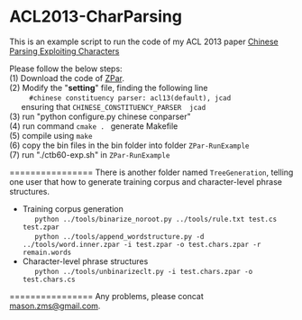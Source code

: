 ACL2013-CharParsing
================
This is an example script to run the code of my ACL 2013 paper [Chinese Parsing Exploiting Characters](http://www.aclweb.org/anthology/P/P13/P13-1013.pdf)  


Please follow the below steps:  
(1) Download the code of [ZPar](https://github.com/zhangmeishan/ZPar).  
(2) Modify the "**setting**" file, finding the following line  
&ensp;&ensp;&ensp;&ensp;&ensp;`#chinese constituency parser: acl13(default), jcad`  
&ensp;&ensp;&ensp;ensuring that `CHINESE_CONSTITUENCY_PARSER  jcad`  
(3) run  "python configure.py chinese conparser"  
(4) run command `cmake . `  generate Makefile  
(5) compile using `make `    
(6) copy the bin files in the bin folder into folder `ZPar-RunExample`  
(7) run "./ctb60-exp.sh" in `ZPar-RunExample`  

================
There is another folder named `TreeGeneration`, telling one user that how to generate training corpus and character-level phrase structures.
* Training corpus generation  
&ensp;&ensp;&ensp;`python ../tools/binarize_noroot.py ../tools/rule.txt test.cs test.zpar`  
&ensp;&ensp;&ensp;`python ../tools/append_wordstructure.py -d ../tools/word.inner.zpar -i test.zpar -o test.chars.zpar -r remain.words`  
* Character-level phrase structures  
&ensp;&ensp;&ensp;`python ../tools/unbinarizeclt.py -i test.chars.zpar -o test.chars.cs`  

================
Any problems, please concat mason.zms@gmail.com.  

